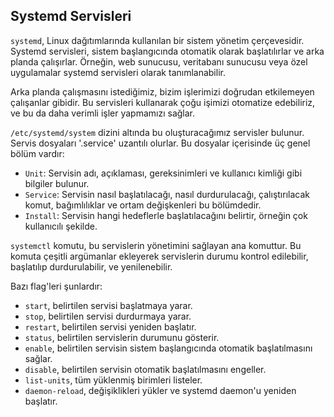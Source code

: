 ## Systemd Servisleri

`systemd`, Linux dağıtımlarında kullanılan bir sistem yönetim çerçevesidir.
Systemd servisleri, sistem başlangıcında otomatik olarak başlatılırlar ve arka planda çalışırlar.
Örneğin, web sunucusu, veritabanı sunucusu veya özel uygulamalar systemd servisleri olarak tanımlanabilir.

Arka planda çalışmasını istediğimiz, bizim işlerimizi doğrudan etkilemeyen çalışanlar gibidir.
Bu servisleri kullanarak çoğu işimizi otomatize edebiliriz, ve bu da daha verimli işler yapmamızı sağlar.

`/etc/systemd/system` dizini altında bu oluşturacağımız servisler bulunur. Servis dosyaları '.service' uzantılı olurlar.
Bu dosyalar içerisinde üç genel bölüm vardır:
- `Unit`: Servisin adı, açıklaması, gereksinimleri ve kullanıcı kimliği gibi bilgiler bulunur.  
- `Service`: Servisin nasıl başlatılacağı, nasıl durdurulacağı, çalıştırılacak komut, bağımlılıklar ve ortam değişkenleri bu bölümdedir.
- `Install`: Servisin hangi hedeflerle başlatılacağını belirtir, örneğin çok kullanıcılı şekilde.

`systemctl` komutu, bu servislerin yönetimini sağlayan ana komuttur. Bu komuta çeşitli argümanlar ekleyerek servislerin durumu kontrol edilebilir, başlatılıp durdurulabilir, ve yenilenebilir.

Bazı flag'leri şunlardır:
- `start`, belirtilen servisi başlatmaya yarar.
- `stop`, belirtilen servisi durdurmaya yarar.
- `restart`, belirtilen servisi yeniden başlatır.
- `status`, belirtilen servislerin durumunu gösterir.
- `enable`, belirtilen servisin sistem başlangıcında otomatik başlatılmasını sağlar.
- `disable`, belirtilen servisin otomatik başlatılmasını engeller.
- `list-units`, tüm yüklenmiş birimleri listeler.
- `daemon-reload`, değişiklikleri yükler ve systemd daemon'u yeniden başlatır.


